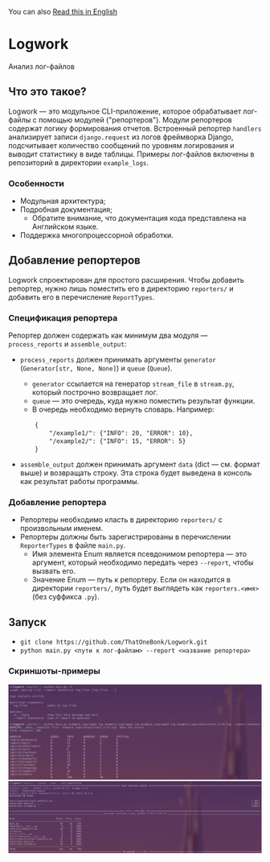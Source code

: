 You can also [Read this in English](README_en.md)
# Logwork
Анализ лог-файлов
## Что это такое?
Logwork — это модульное CLI-приложение, которое обрабатывает лог-файлы с помощью модулей ("репортеров"). Модули репортеров содержат логику формирования отчетов. Встроенный репортер `handlers` анализирует записи `django.request` из логов фреймворка Django, подсчитывает количество сообщений по уровням логирования и выводит статистику в виде таблицы. Примеры лог-файлов включены в репозиторий в директории `example_logs`.
### Особенности
- Модульная архитектура;  
- Подробная документация;
    - Обратите внимание, что документация кода представлена на Английском языке.
- Поддержка многопроцессорной обработки.
## Добавление репортеров
Logwork спроектирован для простого расширения. Чтобы добавить репортер, нужно лишь поместить его в директорию `reporters/` и добавить его в перечисление `ReportTypes`.
### Спецификация репортера
Репортер должен содержать как минимум два модуля — `process_reports` и `assemble_output`:

- `process_reports` должен принимать аргументы `generator` (`Generator[str, None, None]`) и `queue` (`Queue`).  
    - `generator` ссылается на генератор `stream_file` в `stream.py`, который построчно возвращает лог.  
    - `queue` — это очередь, куда нужно поместить результат функции.
    - В очередь необходимо вернуть словарь. Например:
    ```
        {
            "/example1/": {"INFO": 20, "ERROR": 10}, 
            "/example2/": {"INFO": 15, "ERROR": 5}
        }
    ```

- `assemble_output` должен принимать аргумент `data` (dict — см. формат выше) и возвращать строку. Эта строка будет выведена в консоль как результат работы программы.
### Добавление репортера
- Репортеры необходимо класть в директорию `reporters/` с произвольным именем.  
- Репортеры должны быть зарегистрированы в перечислении `ReporterTypes` в файле `main.py`.
  - Имя элемента Enum является псевдонимом репортера — это аргумент, который необходимо передать через `--report`, чтобы вызвать его.  
  - Значение Enum — путь к репортеру. Если он находится в директории `reporters/`, путь будет выглядеть как `reporters.<имя>` (без суффикса `.py`).
## Запуск
- `git clone https://github.com/ThatOneBonk/Logwork.git`
- `python main.py <пути к лог-файлам> --report <название репортера>`
### Скриншоты-примеры
![Скриншот запуска](assets/example_screenshot.png)
![Скриншот покрытия Pytest](assets/pytest_screenshot.png)

